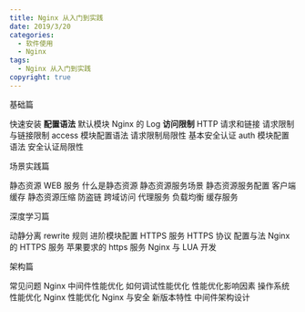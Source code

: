 ```yaml
---
title: Nginx 从入门到实践
date: 2019/3/20
categories:
  - 软件使用
  - Nginx
tags:
  - Nginx 从入门到实践
copyright: true
---
```


基础篇 

快速安装
**配置语法**
默认模块
Nginx 的 Log
**访问限制**
 HTTP 请求和链接
 请求限制与链接限制
 access 模块配置语法
 请求限制局限性
 基本安全认证
 auth 模块配置语法
 安全认证局限性

场景实践篇

静态资源 WEB 服务
  什么是静态资源
  静态资源服务场景
  静态资源服务配置
  客户端缓存
  静态资源压缩
  防盗链
  跨域访问
代理服务
负载均衡
缓存服务

深度学习篇

动静分离
rewrite 规则
进阶模块配置
HTTPS 服务
  HTTPS 协议
  配置与法
  Nginx 的 HTTPS 服务
  苹果要求的 https 服务
Nginx 与 LUA 开发

架构篇

常见问题
Nginx 中间件性能优化
  如何调试性能优化
  性能优化影响因素
  操作系统性能优化
  Nginx 性能优化
Nginx 与安全
新版本特性
中间件架构设计